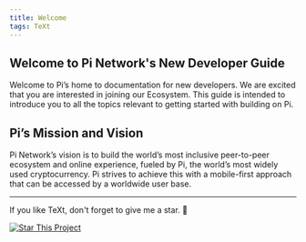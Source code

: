 ```yaml
---
title: Welcome
tags: TeXt
---
```


<h2>Welcome to Pi Network's New Developer Guide</h2>
Welcome to Pi’s home to documentation for new developers. We are excited that you are interested in joining our Ecosystem. This guide is intended to introduce you to all the topics relevant to getting started with building on Pi.

<h2>Pi’s Mission and Vision</h2>
Pi Network’s vision is to build the world’s most inclusive peer-to-peer ecosystem and online experience, fueled by Pi, the world’s most widely used cryptocurrency.
Pi strives to achieve this with a mobile-first approach that can be accessed by a worldwide user base. 


<!--more-->

---

If you like TeXt, don't forget to give me a star. :star2:

[![Star This Project](https://img.shields.io/github/stars/kitian616/jekyll-TeXt-theme.svg?label=Stars&style=social)](https://github.com/kitian616/jekyll-TeXt-theme/)
